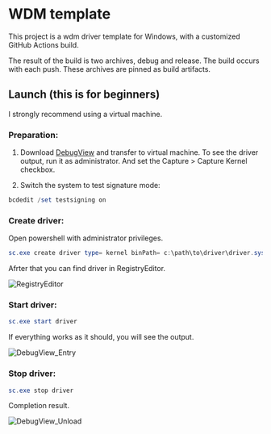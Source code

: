 # WDM template

This project is a wdm driver template for Windows, with a customized GitHub Actions build.

The result of the build is two archives, debug and release. The build occurs with each push. These archives are pinned as build artifacts.

## Launch (this is for beginners)

I strongly recommend using a virtual machine.

### Preparation:

1. Download [DebugView](https://learn.microsoft.com/ru-ru/sysinternals/downloads/debugview) and transfer to virtual machine. To see the driver output, run it as administrator. And set the Capture > Capture Kernel checkbox.

2. Switch the system to test signature mode:

```powershell
bcdedit /set testsigning on 
```

### Create driver:

Open powershell with administrator privileges.

```powershell
sc.exe create driver type= kernel binPath= c:\path\to\driver\driver.sys
```

Afrter that you can find driver in RegistryEditor.

  ![RegistryEditor](https://github.com/user-attachments/assets/c6b471b9-a35c-4371-be7d-3d39c15cea96)

### Start driver:

```powershell
sc.exe start driver
```

If everything works as it should, you will see the output.

![DebugView_Entry](https://github.com/user-attachments/assets/236a7029-f4a5-4025-9028-3a5956719256)

### Stop driver:

```powershell
sc.exe stop driver
```

Completion result.

![DebugView_Unload](https://github.com/user-attachments/assets/4f33e9f8-492b-44c6-8c9c-663d674f9c72)
